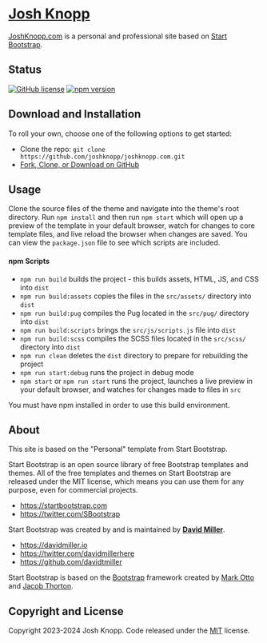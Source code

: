# [Josh Knopp](https://joshknopp.com/)

[JoshKnopp.com](https://joshknopp.com/) is a personal and professional site based on [Start Bootstrap](https://startbootstrap.com/).

## Status

[![GitHub license](https://img.shields.io/badge/license-MIT-blue.svg)](https://raw.githubusercontent.com/joshknopp/joshknopp.com/main/LICENSE)
[![npm version](https://img.shields.io/npm/v/startbootstrap-personal.svg)](https://www.npmjs.com/package/startbootstrap-personal)

## Download and Installation

To roll your own, choose one of the following options to get started:

* Clone the repo: `git clone https://github.com/joshknopp/joshknopp.com.git`
* [Fork, Clone, or Download on GitHub](https://github.com/joshknopp/joshknopp.com)

## Usage

Clone the source files of the theme and navigate into the theme's root directory. Run `npm install` and then run `npm start` which will open up a preview of the template in your default browser, watch for changes to core template files, and live reload the browser when changes are saved. You can view the `package.json` file to see which scripts are included.

#### npm Scripts

* `npm run build` builds the project - this builds assets, HTML, JS, and CSS into `dist`
* `npm run build:assets` copies the files in the `src/assets/` directory into `dist`
* `npm run build:pug` compiles the Pug located in the `src/pug/` directory into `dist`
* `npm run build:scripts` brings the `src/js/scripts.js` file into `dist`
* `npm run build:scss` compiles the SCSS files located in the `src/scss/` directory into `dist`
* `npm run clean` deletes the `dist` directory to prepare for rebuilding the project
* `npm run start:debug` runs the project in debug mode
* `npm start` or `npm run start` runs the project, launches a live preview in your default browser, and watches for changes made to files in `src`

You must have npm installed in order to use this build environment.

## About

This site is based on the "Personal" template from Start Bootstrap.

Start Bootstrap is an open source library of free Bootstrap templates and themes. All of the free templates and themes on Start Bootstrap are released under the MIT license, which means you can use them for any purpose, even for commercial projects.

* <https://startbootstrap.com>
* <https://twitter.com/SBootstrap>

Start Bootstrap was created by and is maintained by **[David Miller](https://davidmiller.io/)**.

* <https://davidmiller.io>
* <https://twitter.com/davidmillerhere>
* <https://github.com/davidtmiller>

Start Bootstrap is based on the [Bootstrap](https://getbootstrap.com/) framework created by [Mark Otto](https://twitter.com/mdo) and [Jacob Thorton](https://twitter.com/fat).

## Copyright and License

Copyright 2023-2024 Josh Knopp. Code released under the [MIT](https://raw.githubusercontent.com/joshknopp/joshknopp.com/main/LICENSE) license.

